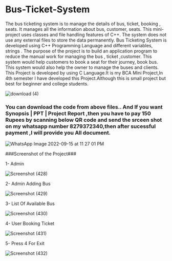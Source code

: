 # Bus-Ticket-System

The bus ticketing system is to manage the details of bus, ticket, booking , seats. It manages all the information about bus, customer, seats. This mini-project uses classes and file handling features of C++. The system does not use any external files to store the data permanently. Bus Ticketing System is developed using C++ Programming Language and different variables, strings . The purpose of the project is to build an application program to reduce the manual work for managing the bus , ticket ,customer.
This system would help customers to book a seat for their journey, book bus. This system would also help the owner to manage the buses and clients.
This Project is developed by using C Language.It is my BCA Mini Project,In 4th semester I have developed this Project.Although this is small project but best for beginner and college students.

![download (4)](https://user-images.githubusercontent.com/94542120/190473936-4e4642fe-9fb9-4f97-a77e-8d55eb4a6cbf.png)

<h3><b>You can download the code from above files..
And If you want Synopsis | PPT | Project Report ,then you have to pay 150 Rupees by scanning below QR code and send the srceen shot on my whatsapp number 8279372340,then after sucessful payment ,I will provide you All document.</b></h3>

![WhatsApp Image 2022-09-15 at 11 27 01 PM](https://user-images.githubusercontent.com/94542120/190476387-a47e5cde-5a70-4a92-bcb6-002c6d7afb31.jpeg)


###Screenshot of the Project###

1- Admin 

![Screenshot (428)](https://user-images.githubusercontent.com/94542120/190472275-04f8cb4f-65d5-4898-93b9-c4229eeb460e.png)

2- Admin Adding Bus

![Screenshot (429)](https://user-images.githubusercontent.com/94542120/190472298-78f33d10-3d3e-472d-832d-93c9d56764ef.png)

3- List Of Available Bus

![Screenshot (430)](https://user-images.githubusercontent.com/94542120/190472305-34c954f7-8b06-4f1c-8d66-42a0042dbddf.png)

4- User Booking Ticket

![Screenshot (431)](https://user-images.githubusercontent.com/94542120/190472315-c826882b-ff43-4dcc-b63f-8c9e4a64bebf.png)

5- Press 4 For Exit

![Screenshot (432)](https://user-images.githubusercontent.com/94542120/190472328-d9b107d1-8e53-49e7-8363-bd3fc24b37db.png)
